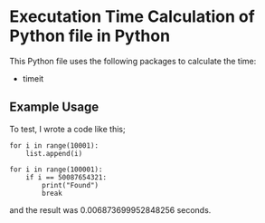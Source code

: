 # Executation Time Calculation of Python file in Python

This Python file uses the following packages to calculate the time:

- timeit

## Example Usage
To test, I wrote a code like this; 

```
for i in range(10001):
    list.append(i)

for i in range(100001):
    if i == 50087654321:
        print("Found")
        break
````

and the result was 0.006873699952848256 seconds.